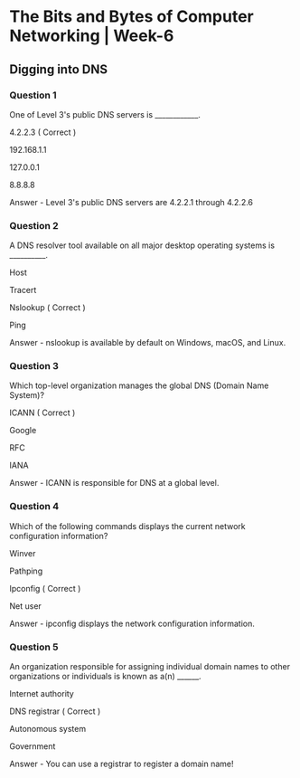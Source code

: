 # The Bits and Bytes of Computer Networking | Week-6

## Digging into DNS

### Question 1

One of Level 3's public DNS servers is ____________.

4.2.2.3 ( Correct )

192.168.1.1

127.0.0.1

8.8.8.8

Answer - Level 3's public DNS servers are 4.2.2.1 through 4.2.2.6


### Question 2

A DNS resolver tool available on all major desktop operating systems is __________.

Host

Tracert

Nslookup ( Correct )

Ping

Answer - nslookup is available by default on Windows, macOS, and Linux.


### Question 3

Which top-level organization manages the global DNS (Domain Name System)?

ICANN ( Correct )

Google

RFC

IANA

Answer - ICANN is responsible for DNS at a global level.


### Question 4

Which of the following commands displays the current network configuration information?

Winver

Pathping

Ipconfig ( Correct )

Net user

Answer - ipconfig displays the network configuration information. 


### Question 5

An organization responsible for assigning individual domain names to other organizations or individuals is known as a(n) ______.   

Internet authority

DNS registrar ( Correct )

Autonomous system 

Government

Answer - You can use a registrar to register a domain name!
